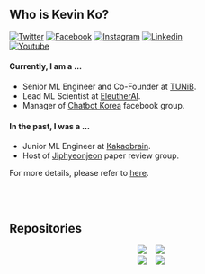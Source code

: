 ## Who is Kevin Ko?
[![Twitter](https://img.shields.io/badge/twitter-black?logo=twitter&logoColor=white&link=https://twitter.com/hyunwoongko)](https://twitter.com/hyunwoongko)
[![Facebook](https://img.shields.io/badge/facebook-black?logo=facebook&logoColor=white&link=https://www.facebook.com/hyunwoongko)](https://www.facebook.com/hyunwoongko)
[![Instagram](https://img.shields.io/badge/instagram-black?logo=instagram&logoColor=white&link=https://www.instagram.com/hyunwoong.ko/)](https://www.instagram.com/hyunwoong.ko/)
[![Linkedin](https://img.shields.io/badge/linkedin-black?logo=Linkedin&logoColor=white&link=https://www.linkedin.com/in/hyunwoongko/)](https://www.linkedin.com/in/hyunwoongko/)	
[![Youtube](https://img.shields.io/badge/youtube-black?logo=Youtube&logoColor=white&link=https://www.youtube.com/channel/UCYshy3K1v4MYQD379YB77Uw)](https://www.youtube.com/channel/UCYshy3K1v4MYQD379YB77Uw)

#### Currently, I am a ...
- Senior ML Engineer and Co-Founder at [TUNiB](https://github.com/tunib-ai).
- Lead ML Scientist at [EleutherAI](https://github.com/eleutherai).
- Manager of [Chatbot Korea](https://www.facebook.com/groups/ChatbotDevKR) facebook group.

#### In the past, I was a ...
- Junior ML Engineer at [Kakaobrain](https://github.com/kakaobrain).
- Host of [Jiphyeonjeon](https://github.com/jiphyeonjeon) paper review group.

For more details, please refer to [here](https://github.com/hyunwoongko/hyunwoongko/blob/main/RESUME.md).

<br><br>

## Repositories
<p align="center">
  <a href="https://github.com/kakaobrain/pororo"><img src="https://github-readme-stats.vercel.app/api/pin/?username=kakaobrain&repo=pororo"></img></a>
  &nbsp;&nbsp;
  <a href="https://github.com/tunib-ai/parallelformers"><img src="https://github-readme-stats.vercel.app/api/pin/?username=tunib-ai&repo=parallelformers"></img></a>
  <br>
  <a href="https://github.com/tunib-ai/parallelformers"><img src="https://github-readme-stats.vercel.app/api/pin/?username=tunib-ai&repo=parallelformers"></img></a>
  &nbsp;&nbsp;
  <a href="https://github.com/tunib-ai/parallelformers"><img src="https://github-readme-stats.vercel.app/api/pin/?username=tunib-ai&repo=parallelformers"></img></a>

</p>
